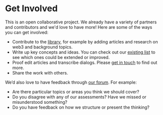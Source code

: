 # Get Involved

This is an open collaborative project. We already have a variety of partners and contributors and we'd love to have more! Here are some of the ways you can get involved:

* Contribute to the [library][], for example by adding articles and research on web3 and background topics.
* Write up key concepts and ideas. You can check out our [existing list][concepts] to see which ones could be extended or improved.
* Proof edit articles and transcribe dialogs. Please [get in touch][contact] to find out more.
* Share the work with others.

We’d also love to have feedback through [our forum][forum]. For example:

* Are there particular topics or areas you think we should cover?
* Do you disagree with any of our assessments? Have we missed or misunderstood something?
* Do you have feedback on how we structure or present the thinking?

[library]: /library
[contact]: /contact
[concepts]: /concepts
[forum]: https://github.com/life-itself/web3/discussions

